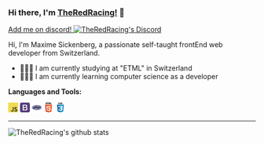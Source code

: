 ### Hi there, I'm [TheRedRacing!](https://sickenberg.com) 👋

[Add me on discord! <img alt="TheRedRacing's Discord" width="14px" src="https://raw.githubusercontent.com/anuraghazra/anuraghazra/master/assets/discord-round.svg" />](https://discord.gg/P6QBHjY)

Hi, I'm Maxime Sickenberg, a passionate self-taught frontEnd web developer from Switzerland.
- 👨🏽‍🎓  I am currently studying at "ETML" in Switzerland
- 👨🏽‍💻 I am currently learning computer science as a developer

**Languages and Tools:**  

<code><img height="20" src="https://raw.githubusercontent.com/github/explore/80688e429a7d4ef2fca1e82350fe8e3517d3494d/topics/javascript/javascript.png"></code>
<code><img height="20" src="https://raw.githubusercontent.com/github/explore/80688e429a7d4ef2fca1e82350fe8e3517d3494d/topics/bootstrap/bootstrap.png"></code>
<code><img height="20" src="https://raw.githubusercontent.com/github/explore/80688e429a7d4ef2fca1e82350fe8e3517d3494d/topics/php/php.png"></code>
<code><img height="20" src="https://raw.githubusercontent.com/github/explore/80688e429a7d4ef2fca1e82350fe8e3517d3494d/topics/html/html.png"></code>
<code><img height="20" src="https://raw.githubusercontent.com/github/explore/80688e429a7d4ef2fca1e82350fe8e3517d3494d/topics/css/css.png"></code>
<hr>

![TheRedRacing's github stats](https://github-readme-stats.vercel.app/api?username=TheRedRacing&show_icons=true)


<!--
**TheRedRacing/TheRedRacing** is a ✨ _special_ ✨ repository because its `README.md` (this file) appears on your GitHub profile.

Here are some ideas to get you started:

- 👯 I’m looking to collaborate on  ...
- 🤔 I’m looking for help with ...
- 💬 Ask me about ...
- 📫 How to reach me: ...
- 😄 Pronouns: ...
- ⚡ Fun fact: 
-->
